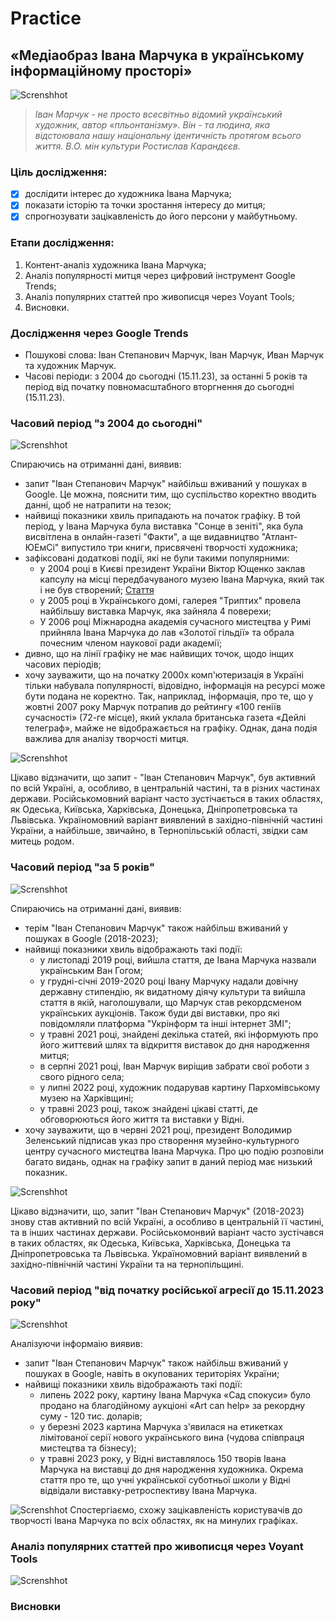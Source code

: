 # Practice

## «Медіаобраз Івана Марчука в українському інформаційному просторі»

![Screnshhot](https://github.com/DmytroStruk1/Practice/blob/main/%D0%86%D0%B2%D0%B0%D0%BD%20%D0%9C%D0%B0%D1%80%D1%87%D1%83%D0%BA%20%D1%84%D0%BE%D1%82%D0%BE.jpg)

>_Іван Марчук - не просто всесвітньо відомий український художник, автор «пльонтанізму». Він - та людина, яка відстоювала нашу національну ідентичність протягом всього життя. В.О. мін культури Ростислав Карандєєв._

### Ціль дослідження:
- [X] дослідити інтерес до художника Івана Марчука;
- [X] показати історію та точки зростання інтересу до митця;
- [X] спрогнозувати зацікавленість до його персони у майбутньому.

### Етапи дослідження:
1. Контент-аналіз художника Івана Марчука;
2. Аналіз популярності митця через цифровий інструмент Google Trends;
3. Аналіз популярних статтей про живописця через Voyant Tools;
4. Висновки.

### Дослідження через Google Trends
- Пошукові слова: Іван Степанович Марчук, Іван Марчук, Иван Марчук та художник Марчук.
- Часові періоди: з 2004 до сьогодні (15.11.23), за останні 5 років та період від початку повномасштабного вторгнення до сьогодні (15.11.23).

### Часовий період "з 2004 до сьогодні"   
![Screnshhot](https://github.com/DmytroStruk1/Practice/blob/main/%D0%97%202004%20%D1%80%D0%BE%D0%BA%D1%83%20%D0%B4%D0%BE....png)

Спираючись на отриманні дані, виявив:
- запит "Іван Степанович Марчук" найбільш вживаний у пошуках в Google. Це можна, пояснити тим, що суспільство коректно вводить данні, щоб не натрапити на тезок;
- найвищі показники хвиль припадають на початок графіку. В той період, у Івана Марчука була виставка "Сонце в зеніті", яка була висвітлена в онлайн-газеті "Факти", а ще видавництво "Атлант-ЮЕмСі" випустило три книги, присвячені творчості художника;
- зафіксовані додаткові події, які не були такими популярними:  
  + у 2004 році в Києві президент України Віктор Ющенко заклав капсулу на місці передбачуваного музею Івана Марчука, який так і не був створений; [Стаття](https://fakty.ua/ru/67421-ivan-marchuk-quot-hochu-sbezhat-iz-kieva-quot)
  + у 2005 році в Українського домі, галерея "Триптих" провела найбільшу виставка Марчук, яка зайняла 4 поверехи;
  + У 2006 році Міжнародна академія сучасного мистецтва у Римі прийняла Івана Марчука до лав «Золотої гільдії» та обрала почесним членом наукової ради академії;
- дивно, що на лінії графіку не має найвищих точок, щодо інщих часових періодів;
- хочу зауважити, що на початку 2000х комп'ютеризація в Україні тільки набувала популярності, відовідно, інформація на ресурсі може бути подана не коректно. Так, наприклад, інформація, про те, що у жовтні 2007 року Марчук потрапив до рейтингу «100 геніїв сучасності» (72-ге місце), який уклала британська газета «Дейлі телеграф», майже не відображається на графіку. Однак, дана подія важлива для аналізу творчості митця.

![Screnshhot](https://github.com/DmytroStruk1/Practice/blob/main/%D0%9C%D0%B0%D1%80%D1%87%D1%83%D0%BA%20%D0%B7%202004%20%D0%B4%D0%BE%20%D1%81%D1%8C%D0%BE%D0%B3%D0%BE%D0%B4%D0%BD%D1%96.png)

Цікаво відзначити, що запит - "Іван Степанович Марчук", був активний по всій Україні, а, особливо, в центральній частині, та в різних частинах держави. 
Російськомовний варіант часто зустічається в таких областях, як Одеська, Київська, Харківська, Донецька, Дніпропетровська та Львівська. 
Україномовний варіант виявлений в західно-північній частині України, а найбільше, звичайно, в Тернопільській області, звідки сам митець родом. 

### Часовий період "за 5 років"   
![Screnshhot](https://github.com/DmytroStruk1/Practice/blob/main/%D0%9C%D0%B0%D1%80%D1%87%D1%83%D0%BA%20%D0%BE%D1%81%D1%82%D0%B0%D0%BD%D0%BD%D1%96%205%20%D1%80%D0%BE%D0%BA%D1%96%D0%B2.png)

Спираючись на отриманні дані, виявив:
- терім "Іван Степанович Марчук" також найбільш вживаний у пошуках в Google (2018-2023);
- найвищі показники хвиль відображають такі події:
   + у листопаді 2019 році, вийшла стаття, де Івана Марчука назвали українським Ван Гогом;
   + у грудні-січні 2019-2020 році Івану Марчуку надали довічну державну стипендію, як видатному діячу культури та вийшла стаття в якій, наголошували, що Марчук став рекордсменом українських аукціонів. Також буди дві виставки, про які повідомляли платформа "Укрінформ та інші інтернет ЗМІ";
   + у травні 2021 році, знайдені декілька статей, які інформують про його життєвий шлях та відкриття виставок до дня народження митця;
   + в серпні 2021 році, Іван Марчук виріщив забрати свої роботи з свого рідного села;
   + у липні 2022 році, художник подарував картину Пархомівському музею на Харківщині;
   + у травні 2023 році, також знайдені цікаві статті, де обговорюються його життя та виставки у Відні.
- хочу зауважити, що в червні 2021 році, президент Володимир Зеленський підписав указ про створення музейно-культурного центру сучасного мистецтва Івана Марчука. Про цю подію розповіли багато видань, однак на графіку запит в даний період має низький показник. 
  
![Screnshhot](https://github.com/DmytroStruk1/Practice/blob/main/%D0%9C%D0%B0%D1%80%D1%87%D1%83%D0%BA%20%D0%B7%D0%B0%205%20%D1%80%D0%BE%D0%BA%D1%96%D0%B2%20%D1%96%20%D0%B4%D0%BE%20%D1%81%D1%8C%D0%B3%D0%BE%D0%B4%D0%BD%D1%96.png)

Цікаво відзначити, що, запит "Іван Степанович Марчук" (2018-2023) знову став активний по всій Україні, а особливо в центральній її частині, та в інших частинах держави. 
Російськомонвий варіант часто зустічався в таких областях, як Одеська, Київська, Харківська, Донецька та Дніпропетровська та Львівська. 
Україномовний варіант виявлений в західно-північній частині України та на тернопільщині. 

### Часовий період "від початку російської агресії до 15.11.2023 року"   
![Screnshhot](https://github.com/DmytroStruk1/Practice/blob/main/%D0%92%D1%96%D0%B4%20%D0%BF%D0%BE%D1%87%D0%B0%D1%82%D0%BA%D1%83%20%D0%B2%D1%96%D0%B9%D0%BD%D0%B8.png)

Аналізуючи інформаію виявив:
- запит "Іван Степанович Марчук" також найбільш вживаний у пошуках в Google, навіть в окупованих територіях України;
- найвищі показники хвиль відображають такі події:
   + липень 2022 року, картину Івана Марчука «Сад спокуси» було продано на благодійному аукціоні «Art can help» за рекордну суму - 120 тис. доларів;
   + у березні 2023 картина Марчука з'явилася на етикетках лімітованої серії нового українського вина (чудова співпраця мистецтва та бізнесу);
   + у травні 2023 року, у Відні виставлялось 150 творів Івана Марчука на виставці до дня народження художника. Окрема стаття про те, що учні української суботньої школи у Відні відвідали виставку-ретроспективу Івана Марчука. 
  
![Screnshhot](https://github.com/DmytroStruk1/Practice/blob/main/%D0%9C%D0%B0%D1%80%D1%87%D1%83%D0%BA%20%D0%B2%D1%96%D0%B4%2024.02.2022.png)
Спостергіаємо, схожу зацікавленість користувачів до творчості Івана Марчука по всіх областях, як на минулих графіках. 

### Аналіз популярних статтей про живописця через Voyant Tools
![Screnshhot](https://github.com/DmytroStruk1/Practice/blob/main/Voyant%20Tools.png)

### Висновки 


